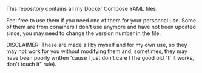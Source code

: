 This repository contains all my Docker Compose YAML files.

Feel free to use them if you need one of them for your personnal use.
Some of them are from conainers I don't use anymore and have not been updated since, you may need to change the version number in the file.

DISCLAIMER: These are made all by myself and for my own use, so they may not work for you without modifying them and, sometimes, they may have been poorly written 'cause I just don't care (The good old "If it works, don't touch it" rule).